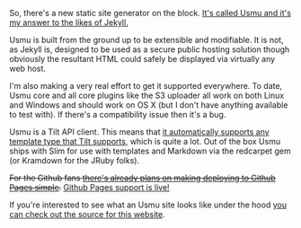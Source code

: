 So, there's a new static site generator on the block. [It's called Usmu and it's my answer to the likes of Jekyll.][usmu]

Usmu is built from the ground up to be extensible and modifiable. It is not, as Jekyll is, designed to be used as a
secure public hosting solution though obviously the resultant HTML could safely be displayed via virtually any web
host.

I'm also making a very real effort to get it supported everywhere. To date, Usmu core and all core plugins like the S3
uploader all work on both Linux and Windows and should work on OS X (but I don't have anything available to test with).
If there's a compatibility issue then it's a bug.

Usmu is a Tilt API client. This means that [it automatically supports any template type that Tilt supports][tilt-support],
which is quite a lot. Out of the box Usmu ships with Slim for use with templates and Markdown via the redcarpet gem
(or Kramdown for the JRuby folks).

~~For the Github fans [there's already plans on making deploying to Github Pages simple][usmu-#33].~~ [Github Pages support is live!][usmu-github-pages]

If you're interested to see what an Usmu site looks like under the hood [you can check out the source for this website][msme].

  [usmu]: https://github.com/usmu/usmu
  [usmu-github-pages]: https://github.com/usmu/usmu-github-pages
  [tilt-support]: https://github.com/rtomayko/tilt#readme
  [usmu-#33]: https://github.com/usmu/usmu/issues/33
  [msme]: https://github.com/mscharley/mscharley.github.io
